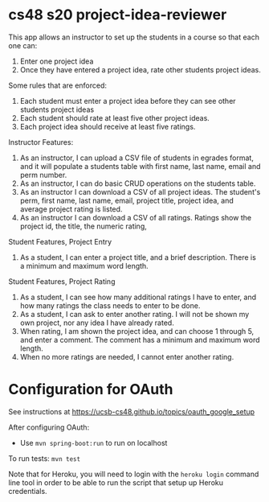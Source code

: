 # cs48 s20 project-idea-reviewer

This app allows an instructor to set up the students
in a course so that each one can:
1. Enter one project idea
2. Once they have entered a project idea,
   rate other students project ideas.

Some rules that are enforced:

1. Each student must enter a project idea before they
   can see other students project ideas
2. Each student should rate at least five other
   project ideas.
3. Each project idea should receive at least five ratings.

Instructor Features:

1. As an instructor, I can upload a CSV file of students
   in egrades format, and it will populate a students 
   table with
   first name, last name, email and perm number.
2. As an instructor, I can do basic CRUD operations on 
   the students table.
3. As an instructor I can download a CSV of all project
   ideas.   The student's perm, first name, last name, email, project title, project idea, and average project rating is listed.
4. As an instructor I can download a CSV of all ratings.
   Ratings show the project id, the title, the numeric rating,

Student Features, Project Entry
1. As a student, I can enter a project title, and a
   brief description.   There is a minimum and maximum
   word length.

Student Features, Project Rating
1. As a student, I can see how many additional ratings 
   I have to enter, and how many ratings the class needs to enter to be done. 
2. As a student, I can ask to enter another rating.
   I will not be shown my own project, nor any idea 
   I have already rated.
3. When rating, I am shown the project idea, and can
   choose 1 through 5, and enter a comment.   The comment
   has a minimum and maximum word length.
4. When no more ratings are needed, I cannot enter
   another rating.

# Configuration for OAuth

See instructions at <https://ucsb-cs48.github.io/topics/oauth_google_setup>

After configuring OAuth:
* Use `mvn spring-boot:run` to run on localhost

To run tests: `mvn test`

Note that for Heroku, you will need to login with the `heroku login` command line tool
in order to be able to run the script that setup up Heroku credentials.



